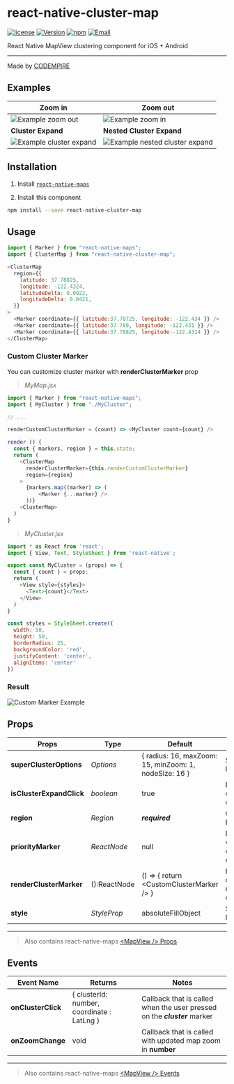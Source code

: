 # react-native-cluster-map

[![license](https://img.shields.io/github/license/mashape/apistatus.svg)]()
[![Version](https://img.shields.io/npm/v/react-native-cluster-map.svg)](https://www.npmjs.com/package/react-native-cluster-map)
[![npm](https://img.shields.io/npm/dt/react-native-cluster-map.svg)](https://www.npmjs.com/package/react-native-cluster-map)
[![Email](https://img.shields.io/badge/contact-CODEMPIRE-blue.svg?style=flat)](mailto:sales@codempire.io)

React Native MapView clustering component for iOS + Android

___

Made by [CODEMPIRE](http://codempire.io/)

## Examples

| Zoom in                                                      | Zoom out                                                                   |
| ------------------------------------------------------------ | -------------------------------------------------------------------------- |
| ![Example zoom out](demo/images/zoom-in.gif)             | ![Example zoom in](demo/images/zoom-out.gif)                             |
| **Cluster Expand**                                           | **Nested Cluster Expand**                                                  |
| ![Example cluster expand](demo/images/cluster-expand.gif) | ![Example nested cluster expand](demo/images/nested-cluster-expand.gif) |

## Installation

1. Install [`react-native-maps`](https://github.com/react-native-community/react-native-maps/blob/master/docs/installation.md)

2. Install this component

```bash
npm install --save react-native-cluster-map
```

## Usage

```javascript
import { Marker } from "react-native-maps";
import { ClusterMap } from "react-native-cluster-map";

<ClusterMap
  region={{
    latitude: 37.78825,
    longitude: -122.4324,
    latitudeDelta: 0.0922,
    longitudeDelta: 0.0421,
  }}
>
  <Marker coordinate={{ latitude:37.78725, longitude: -122.434 }} />
  <Marker coordinate={{ latitude:37.789, longitude: -122.431 }} />
  <Marker coordinate={{ latitude:37.78825, longitude:-122.4324 }} />
</ClusterMap>
```

### Custom Cluster Marker

You can customize cluster marker with **renderClusterMarker** prop

> *MyMap.jsx*

```javascript
import { Marker } from "react-native-maps";
import { MyCluster } from "./MyCluster";

// ...

renderCustomClusterMarker = (count) => <MyCluster count={count} />

render () {
  const { markers, region } = this.state;
  return (
    <ClusterMap
      renderClusterMarker={this.renderCustomClusterMarker}
      region={region}
    >
      {markers.map((marker) => (
          <Marker {...marker} />
      ))}
    <ClusterMap>
  )
}

```

> *MyCluster.jsx*

```javascript
import * as React from 'react';
import { View, Text, StyleSheet } from 'react-native';

export const MyCluster = (props) => {
  const { count } = props;
  return (
    <View style={styles}>
      <Text>{count}</Text>
    </View>
  )
}

const styles = StyleSheet.create({
  width: 50,
  height: 50,
  borderRadius: 25,
  backgroundColor: 'red',
  justifyContent: 'center',
  alignItems: 'center'
})
```

### Result

![Custom Marker Example](demo/images/custom-marker.png)

## Props

| Props                    | Type         | Default                                               | Note                                     |
| ------------------------ | ------------ | ----------------------------------------------------- | ---------------------------------------- |
| **superClusterOptions**  | _Options_    | { radius: 16, maxZoom: 15, minZoom: 1, nodeSize: 16 } | SuperCluster lib options                 |
| **isClusterExpandClick** | _boolean_    | true                                                  | Enables cluster zoom on click            |
| **region**               | _Region_     | **_required_**                                        | Google Map Region                        |
| **priorityMarker**       | _ReactNode_  | null                                                  | Marker which will be outside of clusters |
| **renderClusterMarker**  | ():ReactNode | () => { return \<CustomClusterMarker /> }             | Returns cluster marker component         |
| **style**                | _StyleProp_  | absoluteFillObject                                    | Styling for MapView                      |

___

> Also contains react-native-maps [\<MapView /> Props](https://github.com/react-native-community/react-native-maps/blob/master/docs/mapview.md#props)

## Events

| Event Name         | Returns | Notes                                                                     |
| ------------------ | ------- | ------------------------------------------------------------------------- |
| **onClusterClick** | { clusterId: number, coordinate : LatLng } | Callback that is called when the user pressed on the **_cluster_** marker |
| **onZoomChange**   | void    | Callback that is called with updated map zoom in **number**               |

___

> Also contains react-native-maps [\<MapView /> Events](https://github.com/react-native-community/react-native-maps/blob/master/docs/mapview.md#events)
